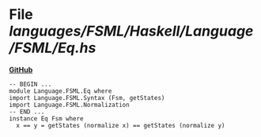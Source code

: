 # File _languages/FSML/Haskell/Language/FSML/Eq.hs_
**[GitHub](https://github.com/softlang/yas/blob/master/languages/FSML/Haskell/Language/FSML/Eq.hs)**
```
-- BEGIN ...
module Language.FSML.Eq where
import Language.FSML.Syntax (Fsm, getStates)
import Language.FSML.Normalization
-- END ...
instance Eq Fsm where
  x == y = getStates (normalize x) == getStates (normalize y)
```
